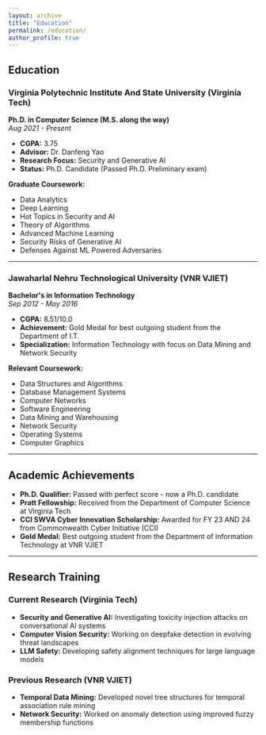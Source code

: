```yaml
---
layout: archive
title: "Education"
permalink: /education/
author_profile: true
---
```


## Education

### Virginia Polytechnic Institute And State University (Virginia Tech)
**Ph.D. in Computer Science (M.S. along the way)**  
*Aug 2021 - Present*

- **CGPA:** 3.75
- **Advisor:** Dr. Danfeng Yao
- **Research Focus:** Security and Generative AI
- **Status:** Ph.D. Candidate (Passed Ph.D. Preliminary exam)

**Graduate Coursework:**
- Data Analytics
- Deep Learning
- Hot Topics in Security and AI
- Theory of Algorithms
- Advanced Machine Learning
- Security Risks of Generative AI
- Defenses Against ML Powered Adversaries

---

### Jawaharlal Nehru Technological University (VNR VJIET)
**Bachelor's in Information Technology**  
*Sep 2012 - May 2016*

- **CGPA:** 8.51/10.0
- **Achievement:** Gold Medal for best outgoing student from the Department of I.T.
- **Specialization:** Information Technology with focus on Data Mining and Network Security

**Relevant Coursework:**
- Data Structures and Algorithms
- Database Management Systems
- Computer Networks
- Software Engineering
- Data Mining and Warehousing
- Network Security
- Operating Systems
- Computer Graphics

---

## Academic Achievements

- **Ph.D. Qualifier:** Passed with perfect score - now a Ph.D. candidate
- **Pratt Fellowship:** Received from the Department of Computer Science at Virginia Tech
- **CCI SWVA Cyber Innovation Scholarship:** Awarded for FY 23 AND 24 from Commonwealth Cyber Initiative (CCI)
- **Gold Medal:** Best outgoing student from the Department of Information Technology at VNR VJIET

---

## Research Training

### Current Research (Virginia Tech)
- **Security and Generative AI:** Investigating toxicity injection attacks on conversational AI systems
- **Computer Vision Security:** Working on deepfake detection in evolving threat landscapes
- **LLM Safety:** Developing safety alignment techniques for large language models

### Previous Research (VNR VJIET)
- **Temporal Data Mining:** Developed novel tree structures for temporal association rule mining
- **Network Security:** Worked on anomaly detection using improved fuzzy membership functions 
